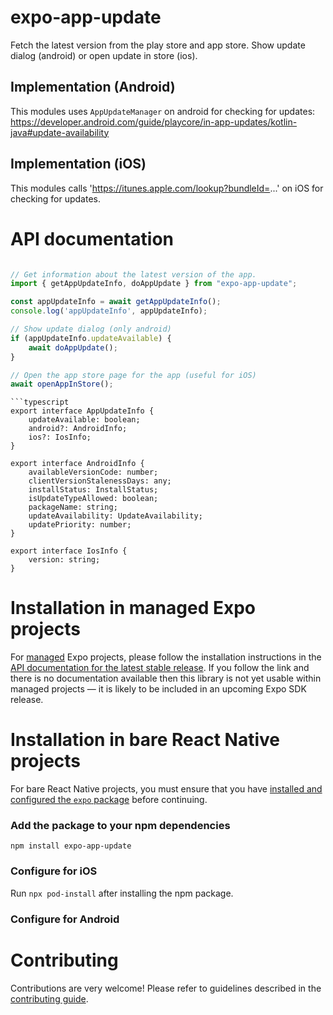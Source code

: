 # expo-app-update

Fetch the latest version from the play store and app store. Show update dialog (android) or open update in store (ios).

## Implementation (Android)

This modules uses `AppUpdateManager` on android for checking for updates:
https://developer.android.com/guide/playcore/in-app-updates/kotlin-java#update-availability

## Implementation (iOS)

This modules calls 'https://itunes.apple.com/lookup?bundleId=...' on iOS for checking for updates.

# API documentation

```typescript

// Get information about the latest version of the app.
import { getAppUpdateInfo, doAppUpdate } from "expo-app-update";

const appUpdateInfo = await getAppUpdateInfo();
console.log('appUpdateInfo', appUpdateInfo);

// Show update dialog (only android)
if (appUpdateInfo.updateAvailable) {
    await doAppUpdate();
}

// Open the app store page for the app (useful for iOS)
await openAppInStore();
```


```
```typescript
export interface AppUpdateInfo {
    updateAvailable: boolean;
    android?: AndroidInfo;
    ios?: IosInfo;
}

export interface AndroidInfo {
    availableVersionCode: number;
    clientVersionStalenessDays: any;
    installStatus: InstallStatus;
    isUpdateTypeAllowed: boolean;
    packageName: string;
    updateAvailability: UpdateAvailability;
    updatePriority: number;
}

export interface IosInfo {
    version: string;
}
```

# Installation in managed Expo projects

For [managed](https://docs.expo.dev/archive/managed-vs-bare/) Expo projects, please follow the installation instructions in the [API documentation for the latest stable release](#api-documentation). If you follow the link and there is no documentation available then this library is not yet usable within managed projects &mdash; it is likely to be included in an upcoming Expo SDK release.

# Installation in bare React Native projects

For bare React Native projects, you must ensure that you have [installed and configured the `expo` package](https://docs.expo.dev/bare/installing-expo-modules/) before continuing.

### Add the package to your npm dependencies

```
npm install expo-app-update
```

### Configure for iOS

Run `npx pod-install` after installing the npm package.


### Configure for Android



# Contributing

Contributions are very welcome! Please refer to guidelines described in the [contributing guide]( https://github.com/expo/expo#contributing).
